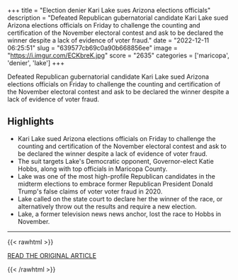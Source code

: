 +++
title = "Election denier Kari Lake sues Arizona elections officials"
description = "Defeated Republican gubernatorial candidate Kari Lake sued Arizona elections officials on Friday to challenge the counting and certification of the November electoral contest and ask to be declared the winner despite a lack of evidence of voter fraud."
date = "2022-12-11 06:25:51"
slug = "639577cb69c0a90b668856ee"
image = "https://i.imgur.com/ECKbreK.jpg"
score = "2635"
categories = ['maricopa', 'denier', 'lake']
+++

Defeated Republican gubernatorial candidate Kari Lake sued Arizona elections officials on Friday to challenge the counting and certification of the November electoral contest and ask to be declared the winner despite a lack of evidence of voter fraud.

## Highlights

- Kari Lake sued Arizona elections officials on Friday to challenge the counting and certification of the November electoral contest and ask to be declared the winner despite a lack of evidence of voter fraud.
- The suit targets Lake's Democratic opponent, Governor-elect Katie Hobbs, along with top officials in Maricopa County.
- Lake was one of the most high-profile Republican candidates in the midterm elections to embrace former Republican President Donald Trump's false claims of voter voter fraud in 2020.
- Lake called on the state court to declare her the winner of the race, or alternatively throw out the results and require a new election.
- Lake, a former television news news anchor, lost the race to Hobbs in November.

---

{{< rawhtml >}}
  <p class="article-category">
    <a target="_blank" href="https://www.reuters.com/legal/kari-lake-files-lawsuit-against-arizona-elections-officials-washington-post-2022-12-10/">READ THE ORIGINAL ARTICLE</a>
  </p>
{{< /rawhtml >}}
